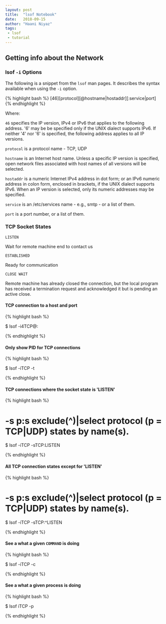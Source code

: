 ```yaml
---
layout: post
title:  "lsof Notebook"
date:   2018-09-15
author: "Haani Niyaz"
tags: 
 - lsof
 - tutorial
---
```



## Getting info about the Network


### lsof `-i` Options

The following is a snippet from the `lsof` man pages. It describes the syntax available when using the `-i` option.

{% highlight bash %}
[46][protocol][@hostname|hostaddr][:service|port]
{% endhighlight %}

Where:

`46` specifies the IP version, IPv4 or IPv6
          that applies to the following address.
          '6' may be be specified only if the UNIX
          dialect supports IPv6.  If neither '4' nor
          '6' is specified, the following address
          applies to all IP versions.

`protocol` is a protocol name - TCP, UDP

`hostname` is an Internet host name.  Unless a
          specific IP version is specified, open
          network files associated with host names
          of all versions will be selected.

`hostaddr` is a numeric Internet IPv4 address in
          dot form; or an IPv6 numeric address in
          colon form, enclosed in brackets, if the
          UNIX dialect supports IPv6.  When an IP
          version is selected, only its numeric
          addresses may be specified.

`service` is an /etc/services name - e.g., smtp -
          or a list of them.

`port` is a port number, or a list of them.


### TCP Socket States


`LISTEN`  

Wait for remote machine end to contact us

`ESTABLISHED` 

Ready for communication

`CLOSE WAIT` 

Remote machine has already closed the connection, but the local program has received a termination request and acknowledged it but is pending an active close.


#### TCP connection to a host and port

{% highlight bash %}

$ lsof -i4TCP@<hostname>:<port>

{% endhighlight %}

#### Only show PID for TCP connections

{% highlight bash %}

$ lsof -iTCP -t

{% endhighlight %}


#### TCP connections where the socket state is 'LISTEN'

{% highlight bash %}

 # -s p:s  exclude(^)|select protocol (p = TCP|UDP) states by name(s).
$ lsof -iTCP -sTCP:LISTEN

{% endhighlight %}


#### All TCP connection states except for 'LISTEN'

{% highlight bash %}

# -s p:s  exclude(^)|select protocol (p = TCP|UDP) states by name(s).
$ lsof -iTCP -sTCP:^LISTEN

{% endhighlight %}

#### See a what a given `COMMAND` is doing

{% highlight bash %}

$ lsof -iTCP -c <name>

{% endhighlight %}


#### See a what a given process is doing

{% highlight bash %}

$ lsof iTCP -p <pid>

{% endhighlight %}